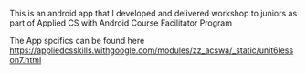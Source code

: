 This is an android app that I developed and delivered workshop to juniors as part of Applied CS with Android Course Facilitator Program

The App spcifics can be found here https://appliedcsskills.withgoogle.com/modules/zz_acswa/_static/unit6lesson7.html
